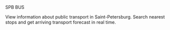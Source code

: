 SPB BUS

View information about public transport in Saint-Petersburg. Search nearest stops and get arriving transport forecast in real time.
